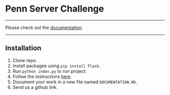 # Penn Server Challenge

---

Please check out the [documentation](DOCUMENTATION.md).

---

## Installation
1. Clone repo.
2. Install packages using `pip install Flask`.
3. Run `python index.py` to run project.
4. Follow the instructions [here](https://www.notion.so/pennlabs/Server-Challenge-Spring-057cb31ac6744f7696a4860a8f861e50).
5. Document your work in a new file named `DOCUMENTATION.MD`.
6. Send us a github link.
